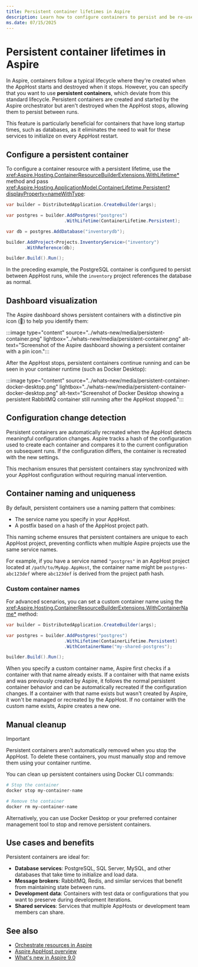 ```yaml
---
title: Persistent container lifetimes in Aspire
description: Learn how to configure containers to persist and be re-used between Aspire AppHost runs.
ms.date: 07/15/2025
---
```


# Persistent container lifetimes in Aspire

In Aspire, containers follow a typical lifecycle where they're created when the AppHost starts and destroyed when it stops. However, you can specify that you want to use **persistent containers**, which deviate from this standard lifecycle. Persistent containers are created and started by the Aspire orchestrator but aren't destroyed when the AppHost stops, allowing them to persist between runs.

This feature is particularly beneficial for containers that have long startup times, such as databases, as it eliminates the need to wait for these services to initialize on every AppHost restart.

## Configure a persistent container

To configure a container resource with a persistent lifetime, use the <xref:Aspire.Hosting.ContainerResourceBuilderExtensions.WithLifetime*> method and pass <xref:Aspire.Hosting.ApplicationModel.ContainerLifetime.Persistent?displayProperty=nameWithType>:

```csharp
var builder = DistributedApplication.CreateBuilder(args);

var postgres = builder.AddPostgres("postgres")
                      .WithLifetime(ContainerLifetime.Persistent);

var db = postgres.AddDatabase("inventorydb");

builder.AddProject<Projects.InventoryService>("inventory")
       .WithReference(db);

builder.Build().Run();
```

In the preceding example, the PostgreSQL container is configured to persist between AppHost runs, while the `inventory` project references the database as normal.

## Dashboard visualization

The Aspire dashboard shows persistent containers with a distinctive pin icon (📌) to help you identify them:

:::image type="content" source="../whats-new/media/persistent-container.png" lightbox="../whats-new/media/persistent-container.png" alt-text="Screenshot of the Aspire dashboard showing a persistent container with a pin icon.":::

After the AppHost stops, persistent containers continue running and can be seen in your container runtime (such as Docker Desktop):

:::image type="content" source="../whats-new/media/persistent-container-docker-desktop.png" lightbox="../whats-new/media/persistent-container-docker-desktop.png" alt-text="Screenshot of Docker Desktop showing a persistent RabbitMQ container still running after the AppHost stopped.":::

## Configuration change detection

Persistent containers are automatically recreated when the AppHost detects meaningful configuration changes. Aspire tracks a hash of the configuration used to create each container and compares it to the current configuration on subsequent runs. If the configuration differs, the container is recreated with the new settings.

This mechanism ensures that persistent containers stay synchronized with your AppHost configuration without requiring manual intervention.

## Container naming and uniqueness

By default, persistent containers use a naming pattern that combines:

- The service name you specify in your AppHost.
- A postfix based on a hash of the AppHost project path.

This naming scheme ensures that persistent containers are unique to each AppHost project, preventing conflicts when multiple Aspire projects use the same service names.

For example, if you have a service named `"postgres"` in an AppHost project located at `/path/to/MyApp.AppHost`, the container name might be `postgres-abc123def` where `abc123def` is derived from the project path hash.

### Custom container names

For advanced scenarios, you can set a custom container name using the <xref:Aspire.Hosting.ContainerResourceBuilderExtensions.WithContainerName*> method:

```csharp
var builder = DistributedApplication.CreateBuilder(args);

var postgres = builder.AddPostgres("postgres")
                      .WithLifetime(ContainerLifetime.Persistent)
                      .WithContainerName("my-shared-postgres");

builder.Build().Run();
```

When you specify a custom container name, Aspire first checks if a container with that name already exists. If a container with that name exists and was previously created by Aspire, it follows the normal persistent container behavior and can be automatically recreated if the configuration changes. If a container with that name exists but wasn't created by Aspire, it won't be managed or recreated by the AppHost. If no container with the custom name exists, Aspire creates a new one.

## Manual cleanup

> [!IMPORTANT]
> Persistent containers aren't automatically removed when you stop the AppHost. To delete these containers, you must manually stop and remove them using your container runtime.

You can clean up persistent containers using Docker CLI commands:

```bash
# Stop the container
docker stop my-container-name

# Remove the container
docker rm my-container-name
```

Alternatively, you can use Docker Desktop or your preferred container management tool to stop and remove persistent containers.

## Use cases and benefits

Persistent containers are ideal for:

- **Database services**: PostgreSQL, SQL Server, MySQL, and other databases that take time to initialize and load data.
- **Message brokers**: RabbitMQ, Redis, and similar services that benefit from maintaining state between runs.
- **Development data**: Containers with test data or configurations that you want to preserve during development iterations.
- **Shared services**: Services that multiple AppHosts or development team members can share.

## See also

- [Orchestrate resources in Aspire](../fundamentals/orchestrate-resources.md)
- [Aspire AppHost overview](../fundamentals/app-host-overview.md)
- [What's new in Aspire 9.0](../whats-new/dotnet-aspire-9.md#persistent-containers)
